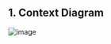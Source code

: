 ## 1. Context Diagram

![image](https://github.com/sharmatarun392000/Blockchain-Projects/assets/83560354/5cda0840-a482-4c73-b211-95a02775b278)

